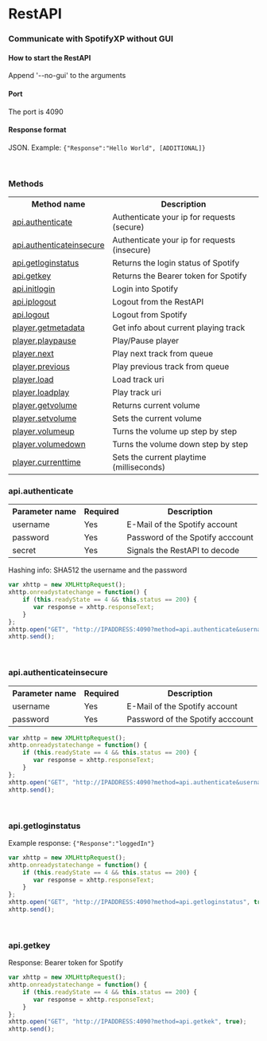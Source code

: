 # RestAPI
### Communicate with SpotifyXP without GUI


#### How to start the RestAPI
Append '--no-gui' to the arguments

<h4>Port</h4>
<p>The port is 4090</p>

<p><h4>Response format</h4> JSON. Example: <code>{"Response":"Hello World", [ADDITIONAL]}</code></p>



<br>

<h3>Methods</h3>
<table>
<tr>
<th>Method name</th>
<th>Description</th>
</tr>
<tr><td><a href="#apiauthenticate">api.authenticate</a></td><td>Authenticate your ip for requests (secure)</td></tr>
<tr><td><a href="#apiauthenticateinsecure">api.authenticateinsecure</a></td><td>Authenticate your ip for requests (insecure)</td></tr>
<tr><td><a href="#apigetloginstatus">api.getloginstatus</a></td><td>Returns the login status of Spotify</td></tr>
<tr><td><a href="#apigetkey">api.getkey</a></td><td>Returns the Bearer token for Spotify</td></tr>
<tr><td><a href="#apiinitlogin">api.initlogin</a></td><td>Login into Spotify</td></tr>
<tr><td><a href="#apiiplogout">api.iplogout</a></td><td>Logout from the RestAPI</td></tr>
<tr><td><a href="#apilogout">api.logout</a><td>Logout from Spotify</td></td></tr>
<tr><td><a href="#playergetmetadata">player.getmetadata</a></td><td>Get info about current playing track</td></tr>
<tr><td><a href="#playerplaypause">player.playpause</a></td><td>Play/Pause player</td></tr>
<tr><td><a href="#playernext">player.next</a></td><td>Play next track from queue</td></tr>
<tr><td><a href="#playerprevious">player.previous</a></td><td>Play previous track from queue</td></tr>
<tr><td><a href="#playerload">player.load</a></td><td>Load track uri</td></tr>
<tr><td><a href="#playerloadplay">player.loadplay</a></td><td>Play track uri</td></tr>
<tr><td><a href="#playergetvolume">player.getvolume</a></td><td>Returns current volume</td></tr>
<tr><td><a href="#playersetvolume">player.setvolume</a></td><td>Sets the current volume</td></tr>
<tr><td><a href="#playervolumeup">player.volumeup</a></td><td>Turns the volume up step by step</td></tr>
<tr><td><a href="#playervolumedown">player.volumedown</a></td><td>Turns the volume down step by step</td></tr>
<tr><td><a href="#playercurrenttime">player.currenttime</a></td><td>Sets the current playtime (milliseconds)</td></tr>
</table>


<!--

Method parameter table skeleton

<table>
<tr>
<th>Parameter name</th>
<th>Required</th>
<th>Description</th>
</tr>
</table>

-->



<h3 id="apiauthenticate">api.authenticate</h3>
<table>
<tr>
<th>Parameter name</th>
<th>Required</th>
<th>Description</th>
</tr>
<tr><td>username</td><td>Yes</td><td>E-Mail of the Spotify account</td></tr>
<tr><td>password</td><td>Yes</td><td>Password of the Spotify acccount</td></tr>
<tr><td>secret</td><td>Yes</td><td>Signals the RestAPI to decode</td></tr>
</table>

<p>Hashing info: SHA512 the username and the password</p>

```javascript
var xhttp = new XMLHttpRequest();
xhttp.onreadystatechange = function() {
    if (this.readyState == 4 && this.status == 200) {
       var response = xhttp.responseText;
    }
};
xhttp.open("GET", "http://IPADDRESS:4090?method=api.authenticate&username=[HASHED]&password=[HASHED]", true);
xhttp.send();
```

<br>


<h3 id="apiauthenticateinsecure">api.authenticateinsecure</h3>
<table>
<tr>
<th>Parameter name</th>
<th>Required</th>
<th>Description</th>
</tr>
<tr><td>username</td><td>Yes</td><td>E-Mail of the Spotify account</td></tr>
<tr><td>password</td><td>Yes</td><td>Password of the Spotify acccount</td></tr>
</table>

```javascript
var xhttp = new XMLHttpRequest();
xhttp.onreadystatechange = function() {
    if (this.readyState == 4 && this.status == 200) {
       var response = xhttp.responseText;
    }
};
xhttp.open("GET", "http://IPADDRESS:4090?method=api.authenticate&username=[VALUE]&password=[VALUE]", true);
xhttp.send();
```

<br>


<h3 id="apigetloginstatus">api.getloginstatus</h3>

<p>Example response: <code>{"Response":"loggedIn"}</code></p>

```javascript
var xhttp = new XMLHttpRequest();
xhttp.onreadystatechange = function() {
    if (this.readyState == 4 && this.status == 200) {
       var response = xhttp.responseText;
    }
};
xhttp.open("GET", "http://IPADDRESS:4090?method=api.getloginstatus", true);
xhttp.send();
```

<br>


<h3 id="apigetkey">api.getkey</h3>

<p>Response: Bearer token for Spotify</p>

```javascript
var xhttp = new XMLHttpRequest();
xhttp.onreadystatechange = function() {
    if (this.readyState == 4 && this.status == 200) {
       var response = xhttp.responseText;
    }
};
xhttp.open("GET", "http://IPADDRESS:4090?method=api.getkek", true);
xhttp.send();
```